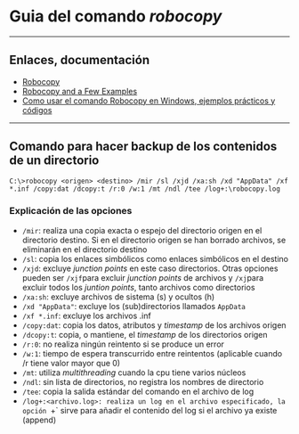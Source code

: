 # Guia del comando _robocopy_

---

## Enlaces, documentación

* [Robocopy](https://technet.microsoft.com/en-us/library/cc733145(WS.10).aspx)
* [Robocopy and a Few Examples](https://social.technet.microsoft.com/wiki/contents/articles/1073.robocopy-and-a-few-examples.aspx)
* [Como usar el comando Robocopy en Windows, ejemplos prácticos y códigos](https://norfipc.com/comandos/como-usar-comando-robocopy-ejemplos.html)

---

## Comando para hacer backup de los contenidos de un directorio

```
C:\>robocopy <origen> <destino> /mir /sl /xjd /xa:sh /xd "AppData" /xf *.inf /copy:dat /dcopy:t /r:0 /w:1 /mt /ndl /tee /log+:\robocopy.log
```

### Explicación de las opciones

* `/mir`: realiza una copia exacta o espejo del directorio origen en el directorio destino. Si en el directorio origen se han borrado archivos, se eliminarán en el directorio destino
* `/sl`: copia los enlaces simbólicos como enlaces simbólicos en el destino
* `/xjd`: excluye _junction points_ en este caso directorios. Otras opciones pueden ser `/xjf`para excluir _junction points_ de archivos y `/xj`para excluir todos los _juntion points_, tanto archivos como directorios
* `/xa:sh`: excluye archivos de sistema (s) y ocultos (h)
* `/xd "AppData"`: excluye los (sub)directorios llamados `AppData`
* `/xf *.inf`: excluye los archivos .inf
* `/copy:dat`: copia los datos, atributos y _timestamp_ de los archivos origen
* `/dcopy:t`: copia, o mantiene, el _timestamp_ de los directorios origen
* `/r:0`: no realiza ningún reintento si se produce un error
* `/w:1`: tiempo de espera transcurrido entre reintentos (aplicable cuando /r tiene valor mayor que 0)
* `/mt`: utiliza _multithreading_ cuando la cpu tiene varios núcleos
* `/ndl`: sin lista de directorios, no registra los nombres de directorio
* `/tee`: copia la salida estándar del comando en el archivo de log
* `/log+:<archivo.log>: realiza un log en el archivo especificado, la opción `+` sirve para añadir el contenido del log si el archivo ya existe (append)
